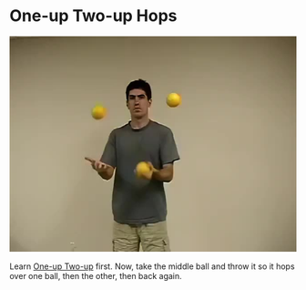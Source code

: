# One-up Two-up Hops

![One-upTwo-upHops](/resources/videos/poster/oneuptwouphops.jpg)

Learn [One-up Two-up](one-uptwo-up.md) first. Now, take the middle ball and throw it so it hops over one ball, then the other, then back again.


